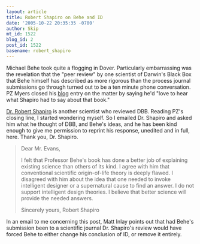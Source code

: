 ```yaml
---
layout: article
title: Robert Shapiro on Behe and ID
date: '2005-10-22 20:35:35 -0700'
author: Skip
mt_id: 1522
blog_id: 2
post_id: 1522
basename: robert_shapiro
---
```

Michael Behe took quite a flogging in Dover. Particularly embarrassing was the revelation that the "peer review" by one scientist of Darwin's Black Box that Behe himself has described as more rigorous than the process journal submissions go through turned out to be a ten minute phone conversation. PZ Myers closed his [blog](http://pharyngula.org/index/weblog/comments/behe_pwnage/) entry on the matter by saying he'd "love to hear what Shapiro had to say about that book."

[Dr. Robert Shapiro](http://www.robertshapiro.org/) is another scientist who reviewed DBB. Reading PZ's closing line, I started wondering myself. So I emailed Dr. Shapiro and asked him what he thought of DBB, and Behe's ideas, and he has been kind enough to give me permission to reprint his response, unedited and in full, here. Thank you, Dr. Shapiro.


> Dear Mr. Evans,
> 
> I felt that Professor Behe's book has done a better job of explaining existing science than others of its kind. I agree with him that conventional scientific origin-of-life theory is deeply flawed. I disagreed with him about the idea that one needed to invoke intelligent designer or a supernatural cause to find an answer. I do not support intelligent design theories. I believe that better science will provide the needed answers.
> 
> Sincerely yours,
> Robert Shapiro

In an email to me concerning this post, Matt Inlay points out that had Behe's submission been to a scientific journal Dr. Shapiro's review would have forced Behe to either change his conclusion of ID, or remove it entirely.
